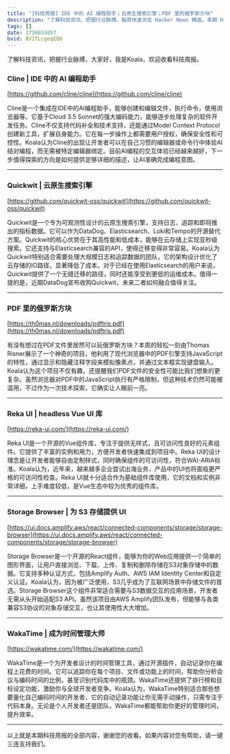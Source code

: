 ```yaml
---
title: "[科技周报] IDE 中的 AI 编程助手；云原生搜索引擎；PDF 里的俄罗斯方块"
description: "了解科技资讯、把握行业脉搏。每周快速浏览 Hacker News 精选。本期 Hacker Newsletter 地址：https://buttondown.com/hacker-newsletter/archive/hacker-newsletter-728/"
tags: []
date: 1736655057
bvid: BV1TLcgeqEQ8
---
```

了解科技资讯，把握行业脉搏，大家好，我是Koala，欢迎收看科技周报。

### Cline | IDE 中的 AI 编程助手
[https://github.com/cline/cline](https://github.com/cline/cline)

Cline是一个集成在IDE中的AI编程助手，能够创建和编辑文件，执行命令，使用浏览器等。它基于Cloud 3.5 Sonnet的强大编码能力，能够逐步处理复杂的软件开发任务。Cline不仅支持代码补全和技术支持，还能通过Model Context Protocol创建新工具，扩展自身能力。它在每一步操作上都需要用户授权，确保安全性和可控性。Koala认为Cline的出现让开发者可以在自己习惯的编辑器或命令行中体验AI结对编程，而无需被特定编辑器绑定。目前AI编程的交互体验已经越来越好，下一步值得探索的方向是如何提供足够详细的描述，让AI准确完成编程意图。

---

### Quickwit | 云原生搜索引擎
[https://github.com/quickwit-oss/quickwit](https://github.com/quickwit-oss/quickwit)

Quickwit是一个专为可观测性设计的云原生搜索引擎，支持日志、追踪和即将推出的指标数据。它可以作为DataDog、Elasticsearch、Loki和Tempo的开源替代方案。Quickwit的核心优势在于其高性能和低成本，能够在云存储上实现亚秒级搜索。它还支持与Elasticsearch兼容的API，使得迁移变得非常容易。Koala认为Quickwit特别适合需要处理大规模日志和追踪数据的团队，它的架构设计优化了云存储的IO路径，显著降低了成本。对于已经在使用Elasticsearch的用户来说，Quickwit提供了一个无缝迁移的路径，同时还能享受到更低的运维成本。值得一提的是，近期DataDog宣布收购Quickwit，未来二者如何融合值得关注。

---

### PDF 里的俄罗斯方块
[https://th0mas.nl/downloads/pdftris.pdf](https://th0mas.nl/downloads/pdftris.pdf)

有没有想过在PDF文件里居然可以玩俄罗斯方块？本周的轻松一刻由Thomas Risner展示了一个神奇的项目，他利用了现代浏览器中的PDF引擎支持JavaScript的特性，通过显示和隐藏注释字段来模拟像素点，并通过文本框实现键盘输入。Koala认为这个项目不仅有趣，还提醒我们PDF文件的安全性可能比我们想象的更复杂。虽然浏览器对PDF中的JavaScript执行有严格限制，但这种技术仍然可能被滥用，不过作为一次技术探索，它确实让人眼前一亮。

---

### Reka UI | headless Vue UI 库
[https://reka-ui.com/](https://reka-ui.com/)

Reka UI是一个开源的Vue组件库，专注于提供无样式，且可访问性良好的元素组件。它提供了丰富的实例和用力，方便开发者快速集成到项目中。Reka UI的设计理念是让开发者能够自由定制样式，同时确保组件的可访问性，符合WAI-ARIA标准。Koala认为，近年来，越来越多企业尝试出海业务，产品中的UI也将面临更严格的可访问性检查。Reka UI就十分适合作为基础组件库使用，它的文档和实例非常详细，上手难度较低，是Vue生态中较为优秀的组件库。

---

### Storage Browser | 为 S3 存储提供 UI
[https://ui.docs.amplify.aws/react/connected-components/storage/storage-browser](https://ui.docs.amplify.aws/react/connected-components/storage/storage-browser)

Storage Browser是一个开源的React组件，能够为你的Web应用提供一个简单的图形界面，让用户直接浏览、下载、上传、复制和删除存储在S3对象存储中的数据。它支持多种认证方式，包括Amplify Auth、AWS IAM Identity Center和自定义认证。Koala认为，因为被广泛使用，S3几乎成为了互联网场景中存储文件的首选。Storage Browser这个组件非常适合需要与S3数据交互的应用场景，开发者无需从头开始适配S3 API。虽然该项目由AWS Amplify团队发布，但能够与各类兼容S3协议的对象存储交互，也让其使用性大大增加。

---

### WakaTime | 成为时间管理大师
[https://wakatime.com/](https://wakatime.com/)

WakaTime是一个为开发者设计的时间管理工具，通过开源插件，自动记录你在编程上花费的时间。它可以追踪你在每个项目、文件或功能上的时间，帮助你分析会议与编码时间的比例，甚至识别代码库中的瓶颈。WakaTime还提供了排行榜和目标设定功能，激励你与全球开发者竞争。Koala认为，WakaTime特别适合那些想要量化自己编码时间的开发者，它的自动记录功能让你无需手动操作，只需专注于代码本身。无论是个人开发者还是团队，WakaTime都能帮助你更好的管理时间，提升效率。

---

以上就是本期科技周报的全部内容，谢谢您的收看。如果内容对您有帮助，请一键三连支持我们。

